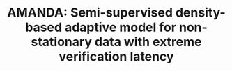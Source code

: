 ---
layout: publication
authors: 'R. S. Ferreira, G. Zimbrao, and L. G. M. Alvim'
title: 'AMANDA: Semi-supervised density-based adaptive model for non-stationary data with extreme verification latency'
year: '2019'
conference: 'Information Sciences'
---